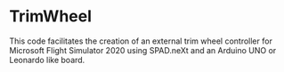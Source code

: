 # TrimWheel
This code facilitates the creation of an external trim wheel controller for Microsoft Flight Simulator 2020 using SPAD.neXt and an Arduino UNO or Leonardo like board.
